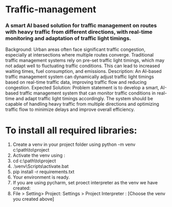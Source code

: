 # Traffic-management
### A smart Al based solution for traffic management on routes with heavy traffic from different directions, with real-time monitoring and adaptation of traffic light timings.
Background: Urban areas often face significant traffic congestion, especially at intersections where multiple routes converge. Traditional traffic management systems rely on pre-set traffic light timings, which may not adapt well to fluctuating traffic conditions. This can lead to increased waiting times, fuel consumption, and emissions. Description: An AI-based traffic management system can dynamically adjust traffic light timings based on real-time traffic data, improving traffic flow and reducing congestion. Expected Solution: Problem statement is to develop a smart, AI-based traffic management system that can monitor traffic conditions in real-time and adapt traffic light timings accordingly. The system should be capable of handling heavy traffic from multiple directions and optimizing traffic flow to minimize delays and improve overall efficiency.



# To install all required libraries:
1. Create a venv in your project folder using python -m venv c:\path\to\project
2. Activate the venv using :
3. cd c:\path\to\project
4. .\venv\Scripts\activate.bat
5.  pip install -r requirements.txt 
6. Your environment is ready. 
7. If you are using pycharm, set proect interpreter as the venv we have created:
8. File > Setting> Project: Settings > Project Interpreter : [Choose the venv you created above] 
